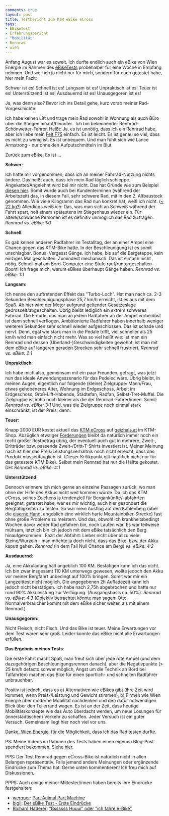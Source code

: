 ```yaml
---
comments: true
layout: post
title: Testbericht zum KTM eBike eCross
tags:
- EBikeTest
- Erfahrungsbericht
- "Mobilität"
- Rennrad
- wien
---
```

Anfang August war es soweit. Ich durfte endlich auch ein eBike von Wien Energie im Rahmen des <a title="e-Bike-Test? – Ich bin dabei." href="http://johannes.nagl.name/2012/e-bike-test-ich-bin-dabei/">eBikeTests</a> probehalber für eine Woche in Empfang nehmen. Und weil ich ja nicht nur für mich, sondern für euch getestet habe, hier mein Fazit:

Schwer ist es! Schnell ist es! Langsam ist es! Unpraktisch ist es! Teuer ist es! Unterstützend ist es! Ausdauernd ist es! Unausgegoren ist es!

Ja, was denn also? Bevor ich ins Detail gehe, kurz vorab meiner Rad-Vorgeschichte:

Ich habe keinen Lift und trage mein Rad sowohl in Wohnung als auch Büro über die Stiegen hinauf/hinunter.  Ich bin bekennender Rennrad-Schönwetter-Fahrer. Heißt: Ja, es ist unnötig, dass ich ein Rennrad habe, aber ich liebe mein <a href="http://johannes.nagl.name/2010/rennrad-felt-f75/">Felt F75</a> einfach. Es ist leicht. Es ist genau so viel, dass es nicht zu wenig ist. Es ist unbequem. Und man fühlt sich wie Lance Armstrong - nur ohne den Aufputschmitteln im Blut.

Zurück zum eBike. Es ist ...

<strong>Schwer</strong>:

Ich hatte mir vorgenommen, dass ich an meiner Fahrrad-Nutzung nichts ändere. Das heißt auch, dass ich mein Rad täglich schleppe. Angekettet/Angelehnt wird bei mir nicht. Das hat Gründe wie zum Beispiel <a href="http://twitter.com/schaffertom/statuses/234266068124852224">diesen hier</a>. Somit wurde auch bei Kundenterminen (während der Arbeitszeit) das, in diesem Fall, sehr schwere Rad, mit in den 2. Altbaustock genommen. Wie viele Kilogramm das Rad nun konkret hat, weiß ich nicht. (<a href="http://www.ktm-bikes.at/e-bike/e-bike/eCross.php?lang=DE">~ 22 kg?</a>) Allerdings weiß ich: Das, was man sich an Schweiß während der Fahrt spart, holt einem spätestens im Stiegenhaus wieder ein. Für ältere/schwache Personen ist es definitiv unmöglich das Rad zu tragen. <em>Rennrad vs. eBike: 1:0</em>

<strong>Schnell</strong>:

Es gab keinen anderen Radfahrer im Testalltag, der an einer Ampel eine Chance gegen das KTM-Bike hatte. In der Beschleunigung ist es somit unschlagbar. Bonus: Vergesst Gänge. Ich habe, bis auf die Bergetappe, kein einziges Mal geschalten. Zumindest mechanisch. Das ist einfach nicht nötig. Schnell mal am Bord-Computer eine Stufe rauf/runtergeschalten - Boom! Ich frage mich, warum eBikes überhaupt Gänge haben. <em>Rennrad vs. eBike: 1:1</em>

<strong>Langsam</strong>:

Ich nenne den auftretenden Effekt das "Turbo-Loch". Hat man nach ca. 2-3 Sekunden Beschleunigungsphase 25,7 km/h erreicht, ist es aus mit dem Spaß. Ab hier wird der Motor aufgrund geltender Gesetzeslage gedrosselt/abgeschalten. Übrig bleibt lediglich ein extrem schweres Fahrrad. Die Freude, das man an jedem Radfahrer an der Ampel vorbeidüst ist dann schnell verflogen. Ambitionierte Radfahrer haben innerhalb weniger weiteren Sekunden sehr schnell wieder aufgeschlossen. Das ist schade und nervt. Denn, egal wie stark man in die Pedale trifft, viel schneller als 25 km/h wird man einfach nicht mehr. Was so viel heißt wie: Ist man ein Rennrad und dessen (Überland-)Geschwindigkeiten gewohnt, ist man mit dem eBike auf längeren geraden Strecken sehr schnell frustriert. <em>Rennrad vs. eBike: 2:1</em>

<strong>Unpraktisch</strong>:

Ich habe mich also, gemeinsam mit ein paar Freunden, gefragt, was jetzt nun das ideale Anwendungsszenario für das Pedelec wäre. Übrig bleibt, in meinen Augen, eigentlich nur folgende (kleine) Zielgruppe: Mann/Frau, etwas gehobeneres Alter, Wohnung im Erdgeschoss, Arbeit im Erdgeschoss, Groß-Lift-Habende, Städtefan, Radfan, Selbst-Tret-Muffel. Die Zielgruppe ist imho noch kleiner als die der Rennrad-Fahrer/innen. Somit: <em>Rennrad vs. eBike: 3:1</em> Und, was die Zielgruppe noch einmal stark einschränkt, ist der Preis, denn:

<strong>Teuer</strong>:

Knapp 2000 EUR kostet aktuell das <a href="http://www.ktm-bikes.at/e-bike/e-bike/eCross.php?lang=DE">KTM eCross</a> auf <a href="http://geizhals.at/716327">geizhals.at</a> im KTM-Shop. Abzüglich etwaiger <a href="http://www.oeamtc.at/?id=2500,1362941,,">Förderungen</a> bleibt da natürlich immer noch ein recht großer Restbetrag übrig, der eventuell auch gut in mehrere, Zweit-, Dritträder bzw. passende Zweit-/Dritt-T-Shirts investiert ist. Meiner Meinung nach ist hier das Preis/Leistungsverhältnis noch nicht erreicht, dass das Produkt massentauglich ist. (Dieser Kritikpunkt gilt natürlich nicht nur für das getestete KTM Bike). Selbst mein Rennrad hat nur die Hälfte gekostet. DH: <em>Rennrad vs. eBike: 4:1</em>

<strong>Unterstützend</strong>:

Dennoch erinnere ich mich gerne an einzelne Passagen zurück, wo man ohne der Hilfe des Akkus nicht weit kommen würde. Da ich das KTM eCross, seines Zeichens ja tendenziell für Bergankünfte/-abfahrten geeignet, getestet habe, war es mir wichtig, auch hier gesondert die Bergfähigkeiten zu testen. So war mein Ausflug auf den Kahlenberg (über die <a href="http://www.runmap.net/route/58218#lat=48.255684933201&amp;lng=16.35708&amp;zoom=13&amp;maptype=ts_terrain">eiserne Hand</a>, angeblich eine wirklich harte Mountainbiker-Strecke) fast ohne große Probleme zu meistern. Und das, obwohl ich krankheitsbedingt Wochen davor weder Rad gefahren bin, noch Laufen war. Es war teilweise mühsam, letztlich bin ich jedoch mit dem eBike tatsächlich den Berg hinaufgekommen.  Fazit der Abfahrt: Lieber nicht über allzu viele Steine/Wurzeln - man möchte ja doch nicht, dass das Bike, bzw. der Akku kaputt gehen. <em>Rennrad</em> (in dem Fall Null Chance am Berg) <em>vs. eBike: 4:2</em>

<strong>Ausdauernd</strong>:

Ja, eine Akkuladung hält angeblich 100 KM. Bestätigen kann ich das nicht. Ich bin zwar insgesamt 110 KM unterwegs gewesen, wollte jedoch den Akku vor meiner Bergfahrt unbedingt auf 100% bringen. Somit war mir ein Langzeittest nicht möglich. Die angegebenen 2h Aufladezeit kann ich jedoch nicht bestätigen. Ich habe nach 2,75h abgebrochen und hatte nur rund 90% Akkuleistung zur Verfügung. (Ausgangsbasis ca. 50%). <em>Rennrad vs. eBike: 4:3</em> (Objektiv betrachtet könnte man sagen: Otto Normalverbraucher kommt mit dem eBike sicher weiter, als mit einem Rennrad.)

<strong>Unausgegoren</strong>:

Nicht Fleisch, nicht Fisch. Und das Bike ist teuer. Meine Erwartungen vor dem Test waren sehr groß. Leider konnte das eBike nicht alle Erwartungen erfüllen.

<strong>Das Ergebnis meines Tests</strong>:

Die erste Fahrt macht Spaß, man freut sich über jede rote Ampel (und dem dazugehörigen Beschleunigungsrennen danach), aber die Negativpunkte (&gt; 25 km/h defacto schwer möglich, Angst um die Technik an Bord bei Talfahrten) machen das Bike für einen sportlich- und schnellen Radfahrer unbrauchbar.

Positiv ist jedoch, dass es a) Alternativen wie eBikes gibt (ihre Zeit wird kommen, wenn Preis-/Leistung und Gewicht stimmen), b) Firmen wie Wien Energie über moderne Mobilität nachdenken und den dafür notwendigen Blick über den Tellerrand wagen. Es ist an der Zeit, dass heutige Mobilitätskonzepte wie das Auto überdacht werden, um neue Lösungen für (innerstädtischen) Verkehr zu schaffen. Jeder Versuch ist ein guter Versuch. Gemeinsam liegt hier noch viel vor uns.

Danke, <a href="http://blog.wienenergie.at/2012/07/18/sommer-e-bike-test-2012/">Wien Energie</a>, für die Möglichkeit, dass ich das Rad testen durfte.

PS: Meine Videos im Rahmen des Tests haben einen eigenen Blog-Post spendiert bekommen. Siehe <a href="http://johannes.nagl.name/2012/videos-zum-ktm-ecross-e-bike-test">hier</a>.

PPS: Der Test Rennrad gegen eCross-Bike ist natürlich nicht in allen Belangen repräsentativ. Falls jemand andere Meinungen oder ergänzende Eindrücke zum Thema hat: Gerne unten kommentieren! Ich freu mich auf Diskussionen.

PPPS: Auch einige meiner Mittester/innen haben bereits ihre Eindrücke festgehalten:
<ul>
	<li><a href="http://www.werquer.com/blog/">werquer</a>: <a href="http://www.werquer.com/blog/2012/07/ebiketest-part-animal-part-machine/">Part Animal Part Machine</a></li>
	<li><a href="http://bigii.wordpress.com/">bigii</a>: <a href="http://bigii.wordpress.com/2012/07/17/der-ebike-test-erste-eindrucke/">Der eBike Test - Erste Eindrücke</a></li>
	<li><a href="http://hdrr.at">Richard Haderer</a>: <a title="“Bssssss Huuui” oder “ich fahre e-Bike”" href="http://www.hdrr.at/2012/bssssss-huuui-oder-ich-fahre-e-bike/">“Bssssss Huuui” oder “ich fahre e-Bike”</a></li>
</ul>
